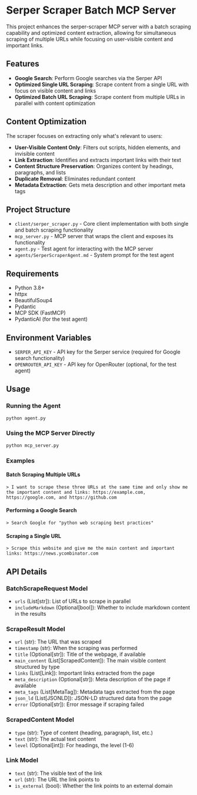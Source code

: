 # Serper Scraper Batch MCP Server

This project enhances the serper-scraper MCP server with a batch scraping capability and optimized content extraction, allowing for simultaneous scraping of multiple URLs while focusing on user-visible content and important links.

## Features

- **Google Search**: Perform Google searches via the Serper API
- **Optimized Single URL Scraping**: Scrape content from a single URL with focus on visible content and links
- **Optimized Batch URL Scraping**: Scrape content from multiple URLs in parallel with content optimization

## Content Optimization

The scraper focuses on extracting only what's relevant to users:

- **User-Visible Content Only**: Filters out scripts, hidden elements, and invisible content
- **Link Extraction**: Identifies and extracts important links with their text
- **Content Structure Preservation**: Organizes content by headings, paragraphs, and lists
- **Duplicate Removal**: Eliminates redundant content
- **Metadata Extraction**: Gets meta description and other important meta tags

## Project Structure

- `client/serper_scraper.py` - Core client implementation with both single and batch scraping functionality
- `mcp_server.py` - MCP server that wraps the client and exposes its functionality
- `agent.py` - Test agent for interacting with the MCP server
- `agents/SerperScraperAgent.md` - System prompt for the test agent

## Requirements

- Python 3.8+
- httpx
- BeautifulSoup4
- Pydantic
- MCP SDK (FastMCP)
- PydanticAI (for the test agent)

## Environment Variables

- `SERPER_API_KEY` - API key for the Serper service (required for Google search functionality)
- `OPENROUTER_API_KEY` - API key for OpenRouter (optional, for the test agent)

## Usage

### Running the Agent

```bash
python agent.py
```

### Using the MCP Server Directly

```bash
python mcp_server.py
```

### Examples

#### Batch Scraping Multiple URLs

```
> I want to scrape these three URLs at the same time and only show me the important content and links: https://example.com, https://google.com, and https://github.com
```

#### Performing a Google Search

```
> Search Google for "python web scraping best practices"
```

#### Scraping a Single URL

```
> Scrape this website and give me the main content and important links: https://news.ycombinator.com
```

## API Details

### BatchScrapeRequest Model

- `urls` (List[str]): List of URLs to scrape in parallel
- `includeMarkdown` (Optional[bool]): Whether to include markdown content in the results

### ScrapeResult Model

- `url` (str): The URL that was scraped
- `timestamp` (str): When the scraping was performed
- `title` (Optional[str]): Title of the webpage, if available
- `main_content` (List[ScrapedContent]): The main visible content structured by type
- `links` (List[Link]): Important links extracted from the page
- `meta_description` (Optional[str]): Meta description of the page if available
- `meta_tags` (List[MetaTag]): Metadata tags extracted from the page
- `json_ld` (List[JSONLD]): JSON-LD structured data from the page
- `error` (Optional[str]): Error message if scraping failed

### ScrapedContent Model

- `type` (str): Type of content (heading, paragraph, list, etc.)
- `text` (str): The actual text content
- `level` (Optional[int]): For headings, the level (1-6)

### Link Model

- `text` (str): The visible text of the link
- `url` (str): The URL the link points to
- `is_external` (bool): Whether the link points to an external domain

